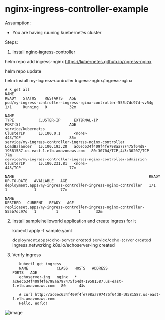 # nginx-ingress-controller-example

Assumption:
- You are having ruuning kuebernetes cluster

Steps:

1. Install nginx-ingress-controller

helm repo add ingress-nginx https://kubernetes.github.io/ingress-nginx

helm repo update

helm install my-ingress-controller ingress-nginx/ingress-nginx

    # k get all
    NAME                                                                  READY   STATUS    RESTARTS   AGE
    pod/my-ingress-controller-ingress-nginx-controller-555b7dc97d-vv54g   1/1     Running   0          32m
    
    NAME                                                               TYPE           CLUSTER-IP      EXTERNAL-IP                                                             PORT(S)                      AGE
    service/kubernetes                                                 ClusterIP      10.100.0.1      <none>                                                                  443/TCP                      85m
    service/my-ingress-controller-ingress-nginx-controller             LoadBalancer   10.100.193.20   ac6ec634f409f4fe798aa797475f64d8-19581587.us-east-1.elb.amazonaws.com   80:30704/TCP,443:30207/TCP   77m
    service/my-ingress-controller-ingress-nginx-controller-admission   ClusterIP      10.100.231.81   <none>                                                                  443/TCP                      77m
    
    NAME                                                             READY   UP-TO-DATE   AVAILABLE   AGE
    deployment.apps/my-ingress-controller-ingress-nginx-controller   1/1     1            1           77m
    
    NAME                                                                        DESIRED   CURRENT   READY   AGE
    replicaset.apps/my-ingress-controller-ingress-nginx-controller-555b7dc97d   1         1         1       32m

2. Install sample helloworld application and create ingress for it

    kubectl apply -f sample.yaml
    
    
    deployment.apps/echo-server created
    service/echo-server created
    ingress.networking.k8s.io/echoserver-ing created

3. Verify ingress

          kubectl get ingress
          NAME             CLASS   HOSTS   ADDRESS                                                                 PORTS   AGE
          echoserver-ing   nginx   *       ac6ec634f409f4fe798aa797475f64d8-19581587.us-east-1.elb.amazonaws.com   80      48s
          
          # curl http://ac6ec634f409f4fe798aa797475f64d8-19581587.us-east-1.elb.amazonaws.com
          Hello, World!

![image](https://github.com/tushardashpute/nginx-ingress-controller-example/assets/74225291/706784a3-8da2-40f1-af89-1175e7cacd89)

